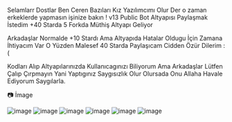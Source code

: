 Selamlarr Dostlar Ben Ceren Bazıları Kız Yazılımcımı Olur Der o zaman erkeklerde yapmasın işinize bakın ! v13 Public Bot Altyapısı Paylaşmak İstedim +40 Starda 5 Forkda Müthiş Altyapı Geliyor 

Arkadaşlar Normalde +10 Stardı Ama Altyapıda Hatalar Oldugu İçin Zamana İhtiyacım Var O Yüzden Malesef 40 Starda Paylaşıcam Cidden Özür Dilerim :(

Kodları Alıp Altyapılarınızda Kullanıcagınızı Biliyorum Ama Arkadaşlar Lütfen Çalıp Çırpmayın Yani Yaptıgınız Saygısızlık Olur Olursada Onu Allaha Havale Ediyorum Saygılarla.

📷 İmage

![image](https://cdn.discordapp.com/attachments/1005468405811396620/1017855310200832030/unknown.png)
![image](https://cdn.discordapp.com/attachments/1005468405811396620/1017873719894487120/unknown.png)
![image](https://cdn.discordapp.com/attachments/1005468405811396620/1017873761539739728/unknown.png)
![image](https://cdn.discordapp.com/attachments/1005468405811396620/1017877426753261659/unknown.png)
![image](https://cdn.discordapp.com/attachments/1005468405811396620/1017877515257266237/unknown.png)
![image](https://cdn.discordapp.com/attachments/1005468405811396620/1017877515257266237/unknown.png)

